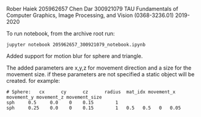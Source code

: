 Rober Haiek 205962657 Chen Dar 300921079 TAU Fundamentals of Computer Graphics, Image Processing, and Vision (0368-3236.01) 2019-2020

To run notebook, from the archive root run:

```jupyter notebook 205962657_300921079_notebook.ipynb```

Added support for motion blur for sphere and triangle.

The added parameters are x,y,z for movement direction and a size for the movement size.
if these parameters are not specified a static object will be created.
for example:
```
# Sphere:	cx   	cy   	cz  	radius 	mat_idx movement_x movement_y movement_z movement_size
sph		0.5  	0.0    0    0.15    	1
sph		0.25  	0.0    0    0.15    	1   0.5   0.5   0   0.05

```
